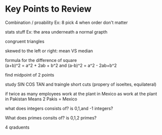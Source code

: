 # Key Points to Review

Combination / proability
Ex: 8 pick 4 when order don't matter

stats stuff
Ex: the area underneath a normal grapth

congruent triangles

skewed to the left or right: mean VS median

formula for the difference of square  
(a+b)^2 = a^2 + 2ab + b^2 and (a-b)^2 = a^2 - 2ab+b^2

find midpoint of 2 points

study SIN COS TAN and traingle short cuts (propery of isoeltes, equilateral)

if twice as many employees work at the plant in Mexico as work at the plant in Pakistan Means 2 Pakis = Mexico

what does integers consists of? is 0,1,and -1 integers?

What does primes consits of? is 0,1,2 primes?

4 qraduents


